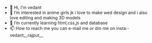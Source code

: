 - 👋 Hi, I’m vedant
- 👀 I’m interested in anime girls jk i love to make wed design and i also love editing and making 3D models
- 🌱 I’m currently learning html,css,js and database
- 📫 How to reach me you can e-mail me or dm me on insta:- vedant__rajput__

<!---
VDUwU/VDUwU is a ✨ special ✨ repository because its `README.md` (this file) appears on your GitHub profile.
You can click the Preview link to take a look at your changes.
--->
